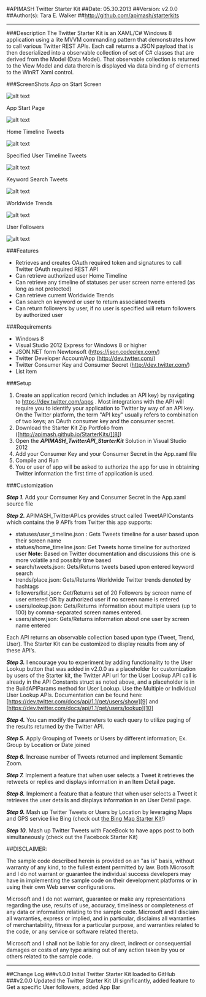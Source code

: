 #APIMASH Twitter Starter Kit
##Date: 05.30.2013
##Version: v2.0.0
##Author(s): Tara E. Walker
##http://github.com/apimash/starterkits

----------
###Description
The Twitter Starter Kit is an XAML/C# Windows 8 application using a lite MVVM commanding pattern that demonstrates how to call various Twitter REST APIs.  Each call returns a JSON payload that is then deserialized into a observable collection of set of C# classes that are derived from the Model (Data Model).  That observable collection is returned to the View Model and data therein is displayed via data binding of elements to the WinRT Xaml control.

###ScreenShots
App on Start Screen

![alt text][1]

App Start Page

![alt text][2]

Home Timeline Tweets

![alt text][3]

Specified User Timeline Tweets

![alt text][4]

Keyword Search Tweets

![alt text][5]

Worldwide Trends

![alt text][6]

User Followers

![alt text][7]

###Features
 - Retrieves and creates OAuth required token and signatures to call Twitter OAuth required REST API
 - Can retrieve authorized user Home Timeline
 - Can retrieve any timeline of statuses per user screen name entered (as long as not protected)
 - Can retrieve current Worldwide Trends
 - Can search on keyword or user to return associated tweets
 - Can return followers by user, if no user is specified will return followers by authorized user

###Requirements
 - Windows 8
 - Visual Studio 2012 Express for Windows 8 or higher
 - JSON.NET form Newtonsoft (https://json.codeplex.com/)
 - Twitter Developer Account/App (http://dev.twtter.com/)
 - Twitter Consumer Key and Consumer Secret (http://dev.twitter.com/)
 - List item

###Setup
 1. Create an application record (which includes an API key) by navigating to https://dev.twitter.com/apps . Most integrations with the API will require you to identify your application to Twitter by way of an API key. On the Twitter platform, the term "API key" usually refers to  combination of two keys; an OAuth consumer key and the consumer secret.
 2. Download the Starter Kit Zip Portfolio from ([http://apimash.github.io/StarterKits/][8])
 3. Open the ***APIMASH_TwitterAPI_StarterKit*** Solution in Visual Studio 2012
 4. Add your Consumer Key and your Consumer Secret in the App.xaml file
 5. Compile and Run
 6. You or user of app will be asked to authorize the app for use in obtaining Twitter information the first time of application is used.

###Customization

***Step 1***. Add your Comsumer Key and Consumer Secret in the App.xaml source file
 
***Step 2.*** APIMASH_TwitterAPI.cs provides struct called TweetAPIConstants which contains the 9 API’s from Twitter this app supports: 

 - statuses/user_timeline.json : Gets Tweets timeline for a user based upon their screen name
 - statues/home_timeline.json: Get Tweets home timeline for authorized user **Note:** Based on Twitter documentation and discussions this one is more volatile and possibly time based
 - search/tweets.json: Gets/Returns tweets based upon entered keyword search
 - trends/place.json: Gets/Returns Worldwide Twitter trends denoted by hashtags
 - followers/list.json: Get/Returns set of 20 Followers by screen name of user entered OR by authorized user if no screen name is entered
 - users/lookup.json: Gets/Returns information about multiple users (up to 100) by comma-separated screen names entered.
 - users/show.json: Gets/Returns information about one user by screen name entered

Each API returns an observable collection based upon type (Tweet, Trend, User). The Starter Kit can be customized to display results from any of these API’s. 

***Step 3.*** I encourage you to experiment by adding functionality to the User Lookup button that was added in v2.0.0 
as a placeholder for customization by users of the Starter kit, the Twitter API url for the User Lookup API call is already in the API Constants struct as noted above, and a placeholder is in the BuildAPIParams method for User Lookup. Use the Multiple or Individual User Lookup APIs.  Documentation can be found here: [https://dev.twitter.com/docs/api/1.1/get/users/show][9] and 
[https://dev.twitter.com/docs/api/1.1/get/users/lookup][10]

***Step 4.*** You can modify the parameters to each query to utilize paging of the results returned by the Twitter API.

***Step 5.*** Apply Grouping of Tweets or Users by different information; Ex. Group by Location or Date joined

***Step 6.*** Increase number of Tweets returned and implement Semantic Zoom. 

***Step 7.*** Implement a feature that when user selects a Tweet it retrieves the retweets or replies and displays information in an Item Detail page.

***Step 8.*** Implement a feature that  a feature that when user selects a Tweet it retrieves the user details and displays information in an User Detail page.

***Step 9.*** Mash up Twitter Tweets or Users by Location by leveraging Maps and GPS service like Bing (check out [the Bing Map Starter Kit][11]!)

***Step 10.*** Mash up Twitter Tweets with FaceBook to have apps post to both simultaneously (check out the Facebook Starter Kit)


##DISCLAIMER: 

The sample code described herein is provided on an "as is" basis, without warranty of any kind, to the fullest extent permitted by law. Both Microsoft and I do not warrant or guarantee the individual success developers may have in implementing the sample code on their development platforms or in using their own Web server configurations. 

Microsoft and I do not warrant, guarantee or make any representations regarding the use, results of use, accuracy, timeliness or completeness of any data or information relating to the sample code. Microsoft and I disclaim all warranties, express or implied, and in particular, disclaims all warranties of merchantability, fitness for a particular purpose, and warranties related to the code, or any service or software related thereto. 

Microsoft and I shall not be liable for any direct, indirect or consequential damages or costs of any type arising out of any action taken by you or others related to the sample code.


----------

##Change Log
###v1.0.0
Initial Twitter Starter Kit loaded to GitHub
###v2.0.0
Updated the Twitter Starter Kit UI significantly, added feature to Get a specific User followers, added App Bar 


  [1]: https://skydrive.live.com/?cid=9d7b4cd699ab6e47&id=9D7B4CD699AB6E47%211822&sff=1 "APIMASH Twitter Starter Kit on Start Screen"
  [2]: http://sdrv.ms/11u93aU "App Start Page"
  [3]: http://sdrv.ms/13OOeKt "Authorized User Home Timeline"
  [4]: http://sdrv.ms/17hstb9 "Specified User Timeline"
  [5]: http://sdrv.ms/13OOpW8 "Keyword Search Tweets"
  [6]: http://sdrv.ms/13OOwkz "Show Worldwide Trends"
  [7]: http://sdrv.ms/13OOzwx "User Followers"
  [8]: http://apimash.github.io/StarterKits/ "APIMash Starter Kits"
  [9]: https://dev.twitter.com/docs/api/1.1/get/users/show "Twitter User Lookup for One User"
  [10]: https://dev.twitter.com/docs/api/1.1/get/users/lookup "Twitter API for Multiple User Lookup"
  [11]: https://dev.twitter.com/docs/api/1.1/get/users/lookup "Twitter API for Multiple User Lookup"
